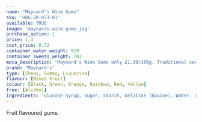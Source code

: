 ```yaml
---
name: "Maynard's Wine Gums"
sku: 'HBG-JR-073-01'
available: TRUE
image: 'maynards-wine-gums.jpg'
purchase_option: 1
price: 1.3
cost_price: 0.52
container_water_weight: 919
container_sweets_weight: 743
meta_description: "Maynard's Wine Gums only £1.30/100g. Traditional sweets and more at Humbugs Confectionery Store. Specialists in satisfying your sweet tooth!"
brand: "Maynard's"
type: [Chewy, Gummy, Liquorice]
flavour: [Mixed Fruit]
colour: [Black, Green, Orange, Rainbow, Red, Yellow]
free: [Alcohol]
ingredients: 'Glucose Syrup, Sugar, Starch, Gelatine (Bovine), Water, Acids (Malic, Acetic), Vegetable Oil, Concentrated Vegetable Extracts (Black Carrot, Spinach, Stinging Nettle, Turmeric), Flavourings, Glazing Agent (Carnauba Wax), Colours (Vegetable Carbon, Paprika Extract, Lutein).'
---
```

Fruit flavoured gums.